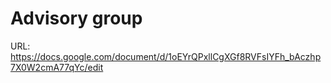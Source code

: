# Advisory group

URL: https://docs.google.com/document/d/1oEYrQPxllCgXGf8RVFsIYFh_bAczhp7X0W2cmA77qYc/edit
